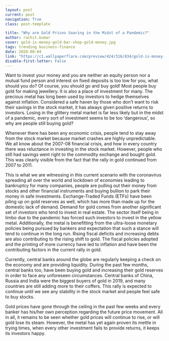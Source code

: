 ```yaml
---
layout: post
current: post
navigation: True
class: post-template

title: "Why are Gold Prices Soaring in the Midst of a Pandemic?"
author: rachit.kumar
cover: gold-is-money-gold-bar-shop-gold-money.jpg
tags: trending business-finance
date: 2020-08-04
link: "https://c1.wallpaperflare.com/preview/424/316/834/gold-is-money-gold-bar-shop-gold-money.jpg"
disable-first-letter: False
---
```

Want to invest your money and you are neither an equity person nor a mutual fund person and interest on fixed deposits is too low for you, what should you do? Of course, you should go and buy gold! Most people buy gold for making jewellery. It is also a place of investment for many. The precious metal has long been used by investors to hedge themselves against inflation. Considered a safe haven by those who don’t want to risk their savings in the stock market, it has always given positive returns to investors. Losing in the glittery metal market is far less likely but in the midst of a pandemic, every sort of investment seems to be too ‘dangerous’, so why are people still buying gold?

Whenever there has been any economic crisis, people tend to stay away from the stock market because market crashes are highly unpredictable. We all know about the 2007-08 financial crisis, and how in every country there was reluctance in investing in the stock market. However, people who still had savings went right to the commodity exchange and bought gold. This was clearly visible from the fact that the rally in gold continued from 2007 to 2011.

This is what we are witnessing in this current scenario with the coronavirus spreading all over the world and lockdown of economies leading to bankruptcy for many companies, people are pulling out their money from stocks and other financial instruments and buying bullion to park their money in safe investments. Exchange-Traded Funds (ETFs) have been piling up on gold reserves as well, which has more than made up for the domestic lack of demand. Demand for gold comes from another significant set of investors who tend to invest in real estate. The sector itself being in limbo due to the pandemic has forced such investors to invest in the yellow metal. Additionally, the metal is benefitting from the ultra-loose monetary policies being pursued by bankers and expectation that such a stance will tend to continue in the long run. Rising fiscal deficits and increasing debts are also contributing to the rising shift to gold. The fiscal policies adopted and the printing of more currency have led to inflation and have been the contributing factors in the current rally in gold.

Currently, central banks around the globe are regularly keeping a check on the economy and are providing liquidity. During the past few months, central banks too, have been buying gold and increasing their gold reserves in order to face any unforeseen circumstances. Central banks of China, Russia and India were the biggest buyers of gold in 2019, and many countries are still adding more to their coffers. This rally is expected to continue until we see any stability in the stock market and people feel safe to buy stocks.

Gold prices have gone through the ceiling in the past few weeks and every banker has his/her own perception regarding the future price movement. All in all, it remains to be seen whether gold prices will continue to rise, or will gold lose its steam. However, the metal has yet again proven its mettle in trying times, when every other investment fails to provide returns, it keeps its investors happy.
